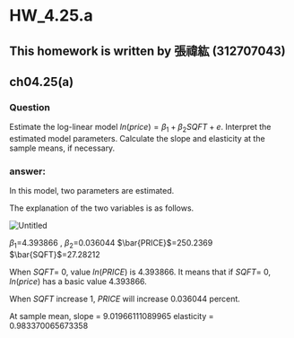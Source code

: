 # HW_4.25.a

## This homework is written by 張禕紘 (312707043)

## ch04.25(a)

### **Question**

Estimate the log-linear model $ln(price)= \beta_1 + \beta_2SQFT + e$. Interpret the estimated model parameters. Calculate the slope and elasticity at the sample means, if necessary.

### answer:

In this model, two parameters are estimated.

The explanation of the two variables is as follows.

![Untitled](HW_4%2025%20a%204950c696ca5e4cf3863b749f7e8378bb/Untitled.png)

 $\beta_1$=4.393866 ,  $\beta_2$=0.036044   $\bar{PRICE}$=250.2369   $\bar{SQFT}$=27.28212 

When $SQFT$= 0, value $ln(PRICE)$ is 4.393866. It means that if $SQFT$= 0,  $ln(price)$ has a basic value 4.393866.

When $SQFT$ increase 1, $PRICE$ will increase 0.036044  percent.

At sample mean, slope = 9.01966111089965 elasticity = 0.983370065673358